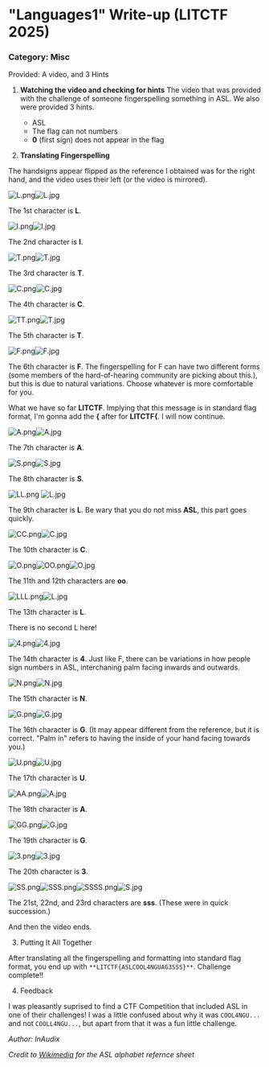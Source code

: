 # "Languages1" Write-up (LITCTF 2025)
### Category: Misc
Provided: A video, and 3 Hints

1. **Watching the video and checking for hints**
	The video that was provided with the challenge of someone fingerspelling something in ASL. We also were provided 3 hints.
	- ASL
    - The flag can not numbers
    - **0** (first sign) does not appear in the flag

2. **Translating Fingerspelling**

The handsigns  appear flipped as the reference I obtained was for the right hand, and the video uses their left (or the video is mirrored). 

![L.png](SCREENSHOTS/L.png "L.png")![L.jpg](REFERENCES/L.jpg)

The 1st character is **L**.

![I.png](SCREENSHOTS/I.png)![I.jpg](REFERENCES/I.jpg)

The 2nd character is **I**.

![T.png](SCREENSHOTS/T.png)![T.jpg](REFERENCES/T.jpg)

The 3rd character is **T**.

![C.png](SCREENSHOTS/C.png)![C.jpg](REFERENCES/C.jpg)

The 4th character is **C**.

![TT.png](SCREENSHOTS/TT.png)![T.jpg](REFERENCES/T.jpg)

The 5th character is **T**.

![F.png](SCREENSHOTS/F.png)![F.jpg](REFERENCES/F.jpg)

The 6th character is **F**. The fingerspelling for F can have two different forms (some members of the hard-of-hearing community are picking about this.), but this is due to natural variations. Choose whatever is more comfortable for you.

What we have so far **LITCTF**. Implying that this message is in standard flag format, I'm gonna add the **{** after for **LITCTF{**. I will now continue.

![A.png](SCREENSHOTS/A.png)![A.jpg](REFERENCES/A.jpg)

The 7th character is **A**.

![S.png](SCREENSHOTS/S.png)![S.jpg](REFERENCES/S.jpg)

The 8th character is **S**.

![LL.png](SCREENSHOTS/LL.png) ![L.jpg](REFERENCES/L.jpg)

The 9th character is **L**. Be wary that you do not miss **ASL**, this part goes quickly.

![CC.png](SCREENSHOTS/CC.png)![C.jpg](REFERENCES/C.jpg)

The 10th character is **C**.

![O.png](SCREENSHOTS/O.png)![OO.png](SCREENSHOTS/OO.png)![O.jpg](REFERENCES/O.jpg)

The 11th and 12th characters are **oo**.

![LLL.png](SCREENSHOTS/LLL.png)![L.jpg](REFERENCES/L.jpg)

The 13th character is **L**.

There is no second L here!

![4.png](SCREENSHOTS/4.png)![4.jpg](REFERENCES/4.jpg)

The 14th character is **4**. Just like F, there can be variations in how people sign numbers in ASL, interchaning palm facing inwards and outwards.

![N.png](SCREENSHOTS/N.png)![N.jpg](REFERENCES/N.jpg)

The 15th character is **N**.

![G.png](SCREENSHOTS/G.png)![G.jpg](REFERENCES/G.jpg)

The 16th character is **G**. (It may appear different from the reference, but it is correct. "Palm in" refers to having the inside of your hand facing towards you.)

![U.png](SCREENSHOTS/U.png)![U.jpg](REFERENCES/U.jpg)

The 17th character is **U**.

![AA.png](SCREENSHOTS/AA.png)![A.jpg](REFERENCES/A.jpg)

The 18th character is **A**.

![GG.png](SCREENSHOTS/GG.png)![G.jpg](REFERENCES/G.jpg)

The 19th character is **G**.

![3.png](SCREENSHOTS/3.png)![3.jpg](REFERENCES/3.jpg)

The 20th character is **3**.

![SS.png](SCREENSHOTS/SS.png)![SSS.png](SCREENSHOTS/SSS.png)![SSSS.png](SCREENSHOTS/SSSS.png)![S.jpg](REFERENCES/S.jpg)

The 21st, 22nd, and 23rd characters are **sss**. (These were in quick succession.)

And then the video ends.

3. Putting It All Together

After translating all the fingerspelling and formatting into standard flag format, you end up with `**LITCTF{ASLCOOL4NGUAG3SSS}**`. Challenge complete!!

4. Feedback

I was pleasantly suprised to find a CTF Competition that included ASL in one of their challenges! I was a little confused about why it was `COOL4NGU...` and not `COOLL4NGU...`, but apart from that it was a fun little challenge.

_Author: InAudix_

_Credit to [Wikimedia](https://commons.wikimedia.org/wiki/File:Asl_alphabet_gallaudet_ann.svg) for the ASL alphabet refernce sheet_
